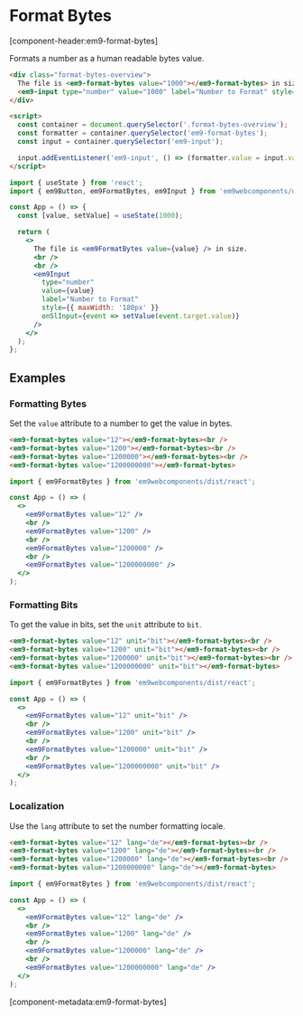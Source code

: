 # Format Bytes

[component-header:em9-format-bytes]

Formats a number as a human readable bytes value.

```html preview
<div class="format-bytes-overview">
  The file is <em9-format-bytes value="1000"></em9-format-bytes> in size. <br /><br />
  <em9-input type="number" value="1000" label="Number to Format" style="max-width: 180px;"></em9-input>
</div>

<script>
  const container = document.querySelector('.format-bytes-overview');
  const formatter = container.querySelector('em9-format-bytes');
  const input = container.querySelector('em9-input');

  input.addEventListener('em9-input', () => (formatter.value = input.value || 0));
</script>
```

```jsx react
import { useState } from 'react';
import { em9Button, em9FormatBytes, em9Input } from 'em9webcomponents/dist/react';

const App = () => {
  const [value, setValue] = useState(1000);

  return (
    <>
      The file is <em9FormatBytes value={value} /> in size.
      <br />
      <br />
      <em9Input
        type="number"
        value={value}
        label="Number to Format"
        style={{ maxWidth: '180px' }}
        onSlInput={event => setValue(event.target.value)}
      />
    </>
  );
};
```

## Examples

### Formatting Bytes

Set the `value` attribute to a number to get the value in bytes.

```html preview
<em9-format-bytes value="12"></em9-format-bytes><br />
<em9-format-bytes value="1200"></em9-format-bytes><br />
<em9-format-bytes value="1200000"></em9-format-bytes><br />
<em9-format-bytes value="1200000000"></em9-format-bytes>
```

```jsx react
import { em9FormatBytes } from 'em9webcomponents/dist/react';

const App = () => (
  <>
    <em9FormatBytes value="12" />
    <br />
    <em9FormatBytes value="1200" />
    <br />
    <em9FormatBytes value="1200000" />
    <br />
    <em9FormatBytes value="1200000000" />
  </>
);
```

### Formatting Bits

To get the value in bits, set the `unit` attribute to `bit`.

```html preview
<em9-format-bytes value="12" unit="bit"></em9-format-bytes><br />
<em9-format-bytes value="1200" unit="bit"></em9-format-bytes><br />
<em9-format-bytes value="1200000" unit="bit"></em9-format-bytes><br />
<em9-format-bytes value="1200000000" unit="bit"></em9-format-bytes>
```

```jsx react
import { em9FormatBytes } from 'em9webcomponents/dist/react';

const App = () => (
  <>
    <em9FormatBytes value="12" unit="bit" />
    <br />
    <em9FormatBytes value="1200" unit="bit" />
    <br />
    <em9FormatBytes value="1200000" unit="bit" />
    <br />
    <em9FormatBytes value="1200000000" unit="bit" />
  </>
);
```

### Localization

Use the `lang` attribute to set the number formatting locale.

```html preview
<em9-format-bytes value="12" lang="de"></em9-format-bytes><br />
<em9-format-bytes value="1200" lang="de"></em9-format-bytes><br />
<em9-format-bytes value="1200000" lang="de"></em9-format-bytes><br />
<em9-format-bytes value="1200000000" lang="de"></em9-format-bytes>
```

```jsx react
import { em9FormatBytes } from 'em9webcomponents/dist/react';

const App = () => (
  <>
    <em9FormatBytes value="12" lang="de" />
    <br />
    <em9FormatBytes value="1200" lang="de" />
    <br />
    <em9FormatBytes value="1200000" lang="de" />
    <br />
    <em9FormatBytes value="1200000000" lang="de" />
  </>
);
```

[component-metadata:em9-format-bytes]

